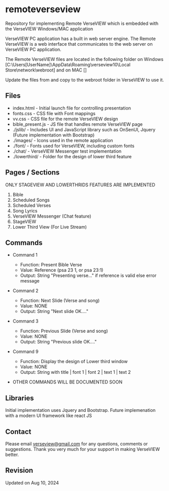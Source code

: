 # remoteverseview
Repository for implementing Remote VerseVIEW which is embedded with the VerseVIEW Windows/MAC application

VerseVIEW PC application has a built in web server engine. The Remote VerseVIEW is a web interface that communicates to the web server on VerseVIEW PC application.


The Remote VerseVIEW files are located in the following folder on Windows [C:\Users\[UserName]\AppData\Roaming\verseview10\Local Store\network\webroot\] and on MAC []

Update the files from and copy to the webroot folder in VerseVIEW to use it.


## Files
- index.html - Initial launch file for controlling presentation
- fonts.css - CSS file with Font mappings
- vv.css - CSS file for the remote VerseVIEW design
- bible_present.js - JS file that handles remote VerseVIEW page
- ./jslib/ - Includes UI and JavaScript library such as OnSenUI, Jquery (Future implementation with Bootstrap)
- ./images/ - Icons used in the remote application
- ./font/ - Fonts used for VerseVIEW, including custom fonts
- ./chat/ - VerseVIEW Messenger test implementation
- ./lowerthird/ - Folder for the design of lower third feature


## Pages / Sections
ONLY STAGEVIEW AND LOWERTHRIDS FEATURES ARE IMPLEMENTED
1. Bible
2. Scheduled Songs
3. Scheduled Verses
4. Song Lyrics
5. VerseVIEW Messenger (Chat feature)
6. StageVIEW
7. Lower Third View (For Live Stream)

## Commands
- Command 1
  - Function: Present Bible Verse
  - Value: Reference (psa 23 1, or psa 23:1)
  - Output: String "Presenting verse..." if reference is valid else error message

- Command 2
  - Function: Next Slide (Verse and song)
  - Value: NONE
  - Output: String "Next slide OK...."

- Command 3
  - Function: Previous Slide (Verse and song)
  - Value: NONE
  - Output: String "Previous slide OK...."

- Command 9
  - Function: Display the design of Lower third window
  - Value: NONE
  - Output: String with title | font 1 | font 2 | text 1 | text 2

* OTHER COMMANDS WILL BE DOCUMENTED SOON

## Libraries
Initial implementation uses Jquery and Bootstrap. Future implemenation with a modern UI framework like react JS

## Contact
Please email verseview@gmail.com for any questions, comments or suggestions. Thank you very much for your support in making VerseVIEW better.

## Revision
Updated on Aug 10, 2024